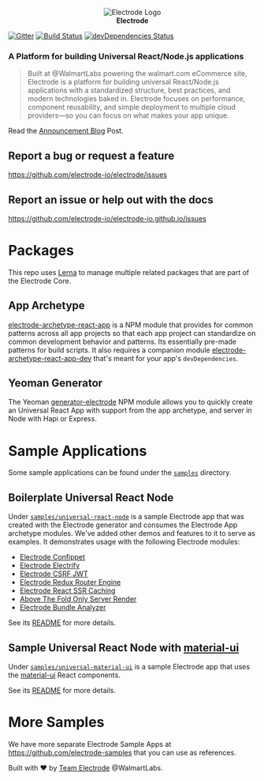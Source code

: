 <p align="center">
<a><img src="https://raw.githubusercontent.com/electrode-io/electrode/cc4ea3e1851cee3333ecca08fdbf5534f51b1ae7/samples/universal-react-node/client/images/logo-192x192.png" alt="Electrode Logo"></a>
<br>
<b>Electrode</b>
</p>

[![Gitter](https://badges.gitter.im/gitterHQ/gitter.svg)](https://gitter.im/electrode-io/electrode)
[![Build Status][travis-image]][travis-url] [![devDependencies Status][daviddm-image]][daviddm-url]

### A Platform for building Universal React/Node.js applications

> Built at @WalmartLabs powering the walmart.com eCommerce site, Electrode is a platform for building universal React/Node.js applications with a standardized structure, best practices, and modern technologies baked in. Electrode focuses on performance, component reusability, and simple deployment to multiple cloud providers—so you can focus on what makes your app unique.

Read the [Announcement Blog] Post.

## Report a bug or request a feature

https://github.com/electrode-io/electrode/issues

## Report an issue or help out with the docs

https://github.com/electrode-io/electrode-io.github.io/issues


# Packages

This repo uses [Lerna] to manage multiple related packages that are part of the Electrode Core.

## App Archetype

[electrode-archetype-react-app] is a NPM module that provides for common patterns across all app projects so that each app project can standardize on common development behavior and patterns. Its essentially pre-made patterns for build scripts.  It also requires a companion module [electrode-archetype-react-app-dev] that's meant for your app's `devDependencies`.

## Yeoman Generator

The Yeoman [generator-electrode] NPM module allows you to quickly create an Universal React App with support from the app archetype, and server in Node with Hapi or Express.

# Sample Applications

Some sample applications can be found under the [`samples`](samples) directory.

## Boilerplate Universal React Node

Under [`samples/universal-react-node`](samples/universal-react-node) is a sample Electrode app that was created with the Electrode generator and consumes the Electrode App archetype modules.  We've added other demos and features to it to serve as examples.  It demonstrates usage with the following Electrode modules:

  - [Electrode Confippet](https://github.com/electrode-io/electrode-confippet)
  - [Electrode Electrify](https://github.com/electrode-io/electrify)
  - [Electrode CSRF JWT](https://github.com/electrode-io/electrode-csrf-jwt)
  - [Electrode Redux Router Engine](https://github.com/electrode-io/electrode-redux-router-engine)
  - [Electrode React SSR Caching](https://github.com/electrode-io/electrode-react-ssr-caching)
  - [Above The Fold Only Server Render](https://github.com/electrode-io/above-the-fold-only-server-render)
  - [Electrode Bundle Analyzer](https://github.com/electrode-io/electrode-bundle-analyzer)

See its [README](samples/universal-react-node/README.md) for more details.
  
## Sample Universal React Node with [material-ui]

Under [`samples/universal-material-ui`](samples/universal-material-ui) is a sample Electrode app that uses the [material-ui] React components.

See its [README](samples/universal-material-ui/README.md) for more details.

# More Samples

We have more separate Electrode Sample Apps at https://github.com/electrode-samples that you can use as references.

Built with :heart: by [Team Electrode] @WalmartLabs.

[Team Electrode]: https://github.com/orgs/electrode-io/people
[Announcement Blog]: https://medium.com/walmartlabs/introducing-electrode-an-open-source-release-from-walmartlabs-14b836135319#.pwbddxg1z
[material-ui]: http://www.material-ui.com
[Lerna]: https://lernajs.io/
[electrode-archetype-react-app]: packages/electrode-archetype-react-app
[electrode-archetype-react-app-dev]: packages/electrode-archetype-react-app-dev
[generator-electrode]: packages/generator-electrode
[travis-image]: https://travis-ci.org/electrode-io/electrode.svg?branch=master
[travis-url]: https://travis-ci.org/electrode-io/electrode
[daviddm-image]: https://david-dm.org/electrode-io/electrode/dev-status.svg
[daviddm-url]: https://david-dm.org/electrode-io/electrode?type=dev